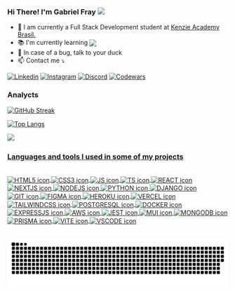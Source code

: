 ### Hi There! I'm Gabriel Fray  <img height="30em" src=https://github.com/TheDudeThatCode/TheDudeThatCode/raw/master/Assets/Hi.gif/>


<ul>
    <li> 🔭  I am currently a Full Stack Development student at <a href="https://kenzie.com.br/?trk_src=g&trk_cmp=15853756022&trk_grp=137371409172&trk_ad=574454391791&trk_kw=kenzie%20academy&utm_term=kenzie%20academy&utm_campaign=INSC-PER-2022-TERMOS-MARCA-SEARCH&utm_source=adwords&utm_medium=ppc&hsa_acc=2166776305&hsa_cam=15853756022&hsa_grp=137371409172&hsa_ad=574454391791&hsa_src=g&hsa_tgt=aud-1371784716651:kwd-392539756225&hsa_kw=kenzie%20academy&hsa_mt=b&hsa_net=adwords&hsa_ver=3&gclid=Cj0KCQjw5ZSWBhCVARIsALERCvzjbrh1GPo7YPjoAgLAA75UcAP-YlGq8eeDyMdHR0o4OcRkNfRK-cYaArTsEALw_wcB">Kenzie Academy Brasil.</a></li>
    <li> 📚 I'm currently learning <img align="center" src="https://img.shields.io/badge/Python-14354C?style=for-the-badge&logo=python&logoColor=white" /> </li>
    <li> 🦆 In case of a bug, talk to your duck </li>
    <li> 📫 Contact me ⤵️ </li>
</ul>


  [![Linkedin](https://img.shields.io/badge/LinkedIn-0077B5?style=for-the-badge&logo=linkedin&logoColor=white)](https://www.linkedin.com/in/gabrielfray/)
  [![Instagram](https://img.shields.io/badge/Instagram-E4405F?style=for-the-badge&logo=instagram&logoColor=white)](https://instagram.com/gabrielfray_dev)
  [![Discord](https://img.shields.io/badge/Discord-7289DA?style=for-the-badge&logo=discord&logoColor=white)](https://discord.com/users/330007901718577153)
  [![Codewars](https://img.shields.io/badge/Codewars-B1361E?style=for-the-badge&logo=Codewars&logoColor=white)](https://www.codewars.com/users/Gabriel%20Fray)

  
 ### Analycts

  [![GitHub Streak](http://github-readme-streak-stats.herokuapp.com?user=gabrielfray&theme=dark&date_format=M%20j%5B%2C%20Y%5D)](https://git.io/streak-stats)

 [![Top Langs](https://github-readme-stats.vercel.app/api/top-langs/?username=GabrielFray&layout=default&theme=dark)](https://github.com/enilson100/github-readme-stats)
 
  <a href="https://github.com/GabrielFray">
  <img height="195em" src="https://github-readme-stats.vercel.app/api?username=gabrielfray&show_icons=true&theme=dark&include_all_commits=true&count_private=true"/>
  
  
### Languages and tools I used in some of my projects

<div style="display: inline_block">
<br/>
    <img align="center" alt="HTML5 icon" src="https://skillicons.dev/icons?i=html">
    <img align="center" alt="CSS3 icon" src="https://skillicons.dev/icons?i=css">
    <img align="center" alt="JS icon" src="https://skillicons.dev/icons?i=js">
    <img align="center" alt="TS icon" src="https://skillicons.dev/icons?i=ts">
    <img align="center" alt="REACT icon" src="https://skillicons.dev/icons?i=react">
    <img align="center" alt="NEXTJS icon" src="https://skillicons.dev/icons?i=nextjs">
    <img align="center" alt="NODEJS icon" src="https://skillicons.dev/icons?i=nodejs">
    <img align="center" alt="PYTHON icon" src="https://skillicons.dev/icons?i=py">
    <img align="center" alt="DJANGO icon" src="https://skillicons.dev/icons?i=django">
    <img align="center" alt="GIT icon" src="https://skillicons.dev/icons?i=git">
    <img align="center" alt="FIGMA icon" src="https://skillicons.dev/icons?i=figma">
    <img align="center" alt="HEROKU icon" src="https://skillicons.dev/icons?i=heroku">
    <img align="center" alt="VERCEL icon" src="https://skillicons.dev/icons?i=vercel">
    <img align="center" alt="TAILWINDCSS icon" src="https://skillicons.dev/icons?i=tailwind">
    <img align="center" alt="POSTGRESQL icon" src="https://skillicons.dev/icons?i=postgres">
    <img align="center" alt="DOCKER icon" src="https://skillicons.dev/icons?i=docker">
    <img align="center" alt="EXPRESSJS icon" src="https://skillicons.dev/icons?i=express">
    <img align="center" alt="AWS icon" src="https://skillicons.dev/icons?i=aws">
    <img align="center" alt="JEST icon" src="https://skillicons.dev/icons?i=jest">
    <img align="center" alt="MUI icon" src="https://skillicons.dev/icons?i=materialui">
    <img align="center" alt="MONGODB icon" src="https://skillicons.dev/icons?i=mongodb">
    <img align="center" alt="PRISMA icon" src="https://skillicons.dev/icons?i=prisma">
    <img align="center" alt="VITE icon" src="https://skillicons.dev/icons?i=vite">
    <img align="center" alt="VSCODE icon" src="https://skillicons.dev/icons?i=vscode">
</div><br/>
  
 <div align="center">

  ![Snake animation](https://github.com/GabrielFray/gabrielfray/blob/output/github-contribution-grid-snake.svg)

 </div>

 
 
